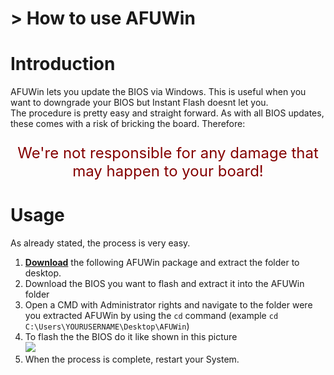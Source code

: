 # > How to use AFUWin

# Introduction

AFUWin lets you update the BIOS via Windows. This is useful when you want to downgrade your BIOS but Instant Flash doesnt let you.  
The procedure is pretty easy and straight forward. As with all BIOS updates, these comes with a risk of bricking the board. Therefore:  
<p style="color:#840000;text-align:center;font-size:x-large">We're not responsible for any damage that may happen to your board!</p>  

# Usage

As already stated, the process is very easy.  

1. [**Download**](link) the following AFUWin package and extract the folder to desktop.
2. Download the BIOS you want to flash and extract it into the AFUWin folder
3. Open a CMD with Administrator rights and navigate to the folder were you extracted AFUWin by using the ``cd`` command (example ``cd C:\Users\YOURUSERNAME\Desktop\AFUWin``)
4. To flash the the BIOS do it like shown in this picture   
![](https://cdn.botflakes.de/subreddit/asrock/wiki_images/bios_flash_afuwin.png)
5. When the process is complete, restart your System.